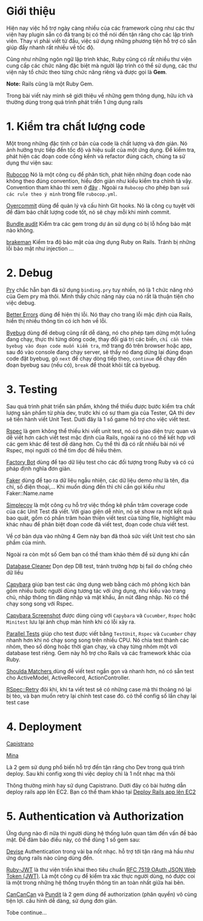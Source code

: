 # Giới thiệu
Hiện nay việc hổ trợ ngày càng nhiều của các framework cũng như các thư viện hay plugin sẵn có đã trang bị có thể nói đến tận răng cho các lập trình viên. Thay vì phải viết từ đầu, việc sử dụng những phương tiện hỗ trợ có sẵn giúp đẩy nhanh rất nhiều về tốc độ. 

Cũng như những ngôn ngữ lập trình khác, Ruby cũng có rất nhiều thư viện cung cấp các chức năng đặc biệt mà người lập trình có thể sử dụng,  các thư viện này tổ chức theo từng chức năng riêng và được gọi là **Gem**. 

**Note:** Rails cũng là một Ruby Gem.

Trong bài viết này mình sẽ giới thiệu về những gem thông dụng, hữu ích và thường dùng trong quá trình phát triển 1 ứng dụng rails

# 1. Kiểm tra chất lượng code
Một trong những đặc tính cơ bản của code là chất lượng và đơn giản. Nó ảnh hưởng trực tiếp đến tốc độ và hiệu suất của một ứng dụng. Để kiểm tra, phát hiện các đoạn code cồng kềnh và refactor đúng cách, chúng ta sử dụng thư viện sau:

[Rubocop](https://github.com/rubocop-hq/rubocop) Nó là một công cụ để phân tích, phát hiện những đoạn code nào không theo đúng convention, hiểu đơn giản như kiểu kiểm tra chính tả vậy. Convention tham khảo thì xem ở [đây](https://github.com/CQBinh/ruby-style-guide/blob/master/README-viVN.md) . Ngoài ra `Rubocop` cho phép bạn `sửa các rule theo ý mình` trong file `rubocop.yml`. 

[Overcommit](https://github.com/sds/overcommit) dùng để quản lý và cấu hình Git hooks. Nó là công cụ tuyệt vời để đảm bảo chất lượng code tốt, nó sẽ chạy mỗi khi mình commit.

[Bundle audit](https://github.com/rubysec/bundler-audit) Kiểm tra các gem trong dự án sử dụng có bị lỗ hổng bảo mật nào không. 

[brakeman](https://github.com/presidentbeef/brakeman) Kiểm tra độ bảo mật của ứng dụng Ruby on Rails. Tránh bị những lỗi bảo mật như injection ...
# 2. Debug
[Pry](https://github.com/pry/pry) chắc hẵn bạn đã sử dụng `binding.pry` tuy nhiền, nó là 1 chức năng nhỏ của Gem pry mà thôi. Mình thấy chức năng này của nó rất là thuận tiện cho việc debug.

[Better Errors](https://github.com/BetterErrors/better_errors) dùng để hiện thị lỗi. Nó thay cho trang lỗi mặc định của Rails, hiển thị nhiều thông tin có ích hơn về lỗi.

[Byebug](https://github.com/deivid-rodriguez/byebug) dùng để debug cũng rất dễ dàng, nó cho phép tạm dừng một luồng đang chạy, thực thi từng dòng code, thay đổi giá trị các biến, `chỉ cần thêm byebug vào đoạn code muốn kiểm tra`, mở trang đó trên browser hoặc app, sau đó vào console đang chạy server, sẽ thấy nó đang dừng lại đúng đoạn code đặt byebug, gõ `next` để chạy dòng tiếp theo, `continue` để chạy đến đoạn byebug sau (nếu có), `break` để thoát khỏi tất cả byebug.

# 3. Testing
Sau quá trình phát triển sản phẩm, không thể thiếu được bước kiểm tra chất lượng sản phẩm từ phía dev, trước khi có sự tham gia của Tester, QA thì dev sẽ tiến hành viết Unit Test. Dưới đây là 1 số game hổ trợ cho việc viết test.


[Rspec](https://github.com/rspec/rspec) 
là gem không thể thiếu khi viết unit test, nó có giao diện trực quan và dễ viết hơn cách viết test mặc định của Rails, ngoài ra nó có thể kết hợp với các gem khác để test dễ dàng hơn. Cụ thể thì đã có rất nhiều bài nói về Rspec, mọi người có thể tìm đọc để hiểu thêm.

[Factory Bot](https://github.com/thoughtbot/factory_bot) 
dùng để tạo dữ liệu test cho các đối tượng trong Ruby và có cú pháp định nghĩa đơn giản.

[Faker](https://github.com/faker-ruby/faker) dùng để tạo ra dữ liệu ngẫu nhiên, các dữ liệu demo như là tên, địa chỉ, số điện thoại,... Khi muốn dùng đến thì chỉ cần gọi kiểu như Faker::Name.name

[Simplecov](https://github.com/colszowka/simplecov) là một công cụ hỗ trợ việc thống kê phần trăm coverage code của các Unit Test đã viết. Với giao giện dễ nhìn, nó sẽ show ra một kết quả bao quát, gồm có phần trăm hoàn thiện viết test của từng file, highlight màu khác nhau để phân biệt đoạn code đã viết test, đoạn code chưa viết test.

Về cơ bản dựa vào những 4 Gem này bạn đã thoả sức viết Unit test cho sản phầm của mình.

Ngoài ra còn một số Gem bạn có thể tham khảo thêm để sử dụng khi cần

[Database Cleaner](https://github.com/DatabaseCleaner/database_cleaner) Dọn dẹp DB test, tránh trường hợp bị fail do chồng chéo dữ liều

[Capybara](https://github.com/teamcapybara/capybara) giúp bạn test các ứng dụng web bằng cách mô phỏng kịch bản gồm nhiều bước người dùng tương tác với ứng dụng, như kiểu vào trang chủ, nhập thông tin đăng nhập và mật khẩu, ấn nút đăng nhập. Nó có thể chạy song song với Rspec.

[Capybara Screenshot](https://github.com/mattheworiordan/capybara-screenshot) được dùng cùng với `Capybara` và `Cucumber`, `Rspec` hoặc `Minitest` lưu lại ảnh chụp màn hình khi có lỗi xảy ra. 

[Parallel Tests](https://github.com/grosser/parallel_tests) giúp cho test được viết bằng `TestUnit`, `Rspec` và `Cucumber` chạy nhanh hơn khi nó chạy song song trên nhiều CPU. Nó chia test thành các nhóm, theo số dòng hoặc thời gian chạy, và chạy từng nhóm một với database test riêng. Gem này hỗ trợ cho Rails và các framework khác của Ruby.

[Shoulda Matchers ](https://github.com/thoughtbot/shoulda-matchers) dùng để viết test ngắn gọn và nhanh hơn, nó có sẵn test cho ActiveModel, ActiveRecord, ActionController.

[RSpec::Retry](https://github.com/NoRedInk/rspec-retry) đôi khi, khi ta viết test sẽ có những case mà thi thoảng nó lại bị tèo, và bạn muốn retry lại chính test case đó. có thể config số lần chạy lại test case

# 4. Deployment
[Capistrano](https://github.com/capistrano/capistrano)

[Mina](https://github.com/mina-deploy/mina)

Là 2 gem sử dụng phổ biến hỗ trợ đến tận răng cho Dev trong quá trình deploy. Sau khi config xong thì việc deploy chỉ là 1 nốt nhạc mà thôi 

Thông thường mình hay sử dụng Capistrano. Dưới đây có bài hướng dẫn deploy rails app lên EC2. Bạn có thể tham khảo tại [Deploy Rails app lên EC2](https://viblo.asia/p/huong-dan-deploy-ung-dung-ruby-on-rails-len-server-aws-ec2-su-dung-gem-capistrano-puma-va-nginx-Eb85oXDWK2G)

# 5. Authentication và Authorization
Ứng dụng nào đi nữa thì người dùng hệ thống luôn quan tâm đến vấn đề bảo mật. Để đảm bảo điều này, có thể dùng 1 số gem sau:

[Devise](https://github.com/plataformatec/devise) Authentication trong vài ba nốt nhạc. hỗ trợ tới tận răng mà hầu như ứng dụng rails nào cũng dùng đến.

[Ruby-JWT](https://github.com/jwt/ruby-jwt)  là thư viện triển khai theo tiêu chuẩn  [RFC 7519 OAuth JSON Web Token (JWT)](https://tools.ietf.org/html/rfc7519). Là một công cụ để kiểm tra xác thực người dùng, nó được coi là một trong những hệ thống truyền thông tin an toàn nhất giữa hai bên.

[CanCanCan](https://github.com/CanCanCommunity/cancancan) và [Pundit](https://github.com/varvet/pundit) là 2 gem dùng để authorization (phân quyền) vô cùng tiện lợi. cấu hình dễ dàng, sử dụng đơn giản.

Tobe continue...